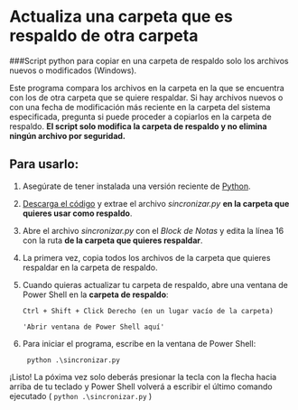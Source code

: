 # Actualiza una carpeta que es respaldo de otra carpeta

###Script python para copiar en una carpeta de respaldo solo los archivos nuevos o modificados (Windows).

Este programa compara los archivos en la carpeta en la que se encuentra con los de otra carpeta que se quiere
respaldar. Si hay archivos nuevos o con una fecha de modificación más reciente en la carpeta
del sistema especificada, pregunta si puede proceder a copiarlos en la carpeta de respaldo.
**El script solo modifica la carpeta de respaldo y no elimina ningún archivo por seguridad.**

## Para usarlo:
  1. Asegúrate de tener instalada una versión reciente de [Python](https://www.python.org/).
  2. [Descarga el código](https://github.com/oliver-almaraz/SincronizarRespaldo/archive/master.zip)
    y extrae el archivo *sincronizar.py* **en la carpeta que quieres usar como respaldo**.
  3. Abre el archivo *sincronizar.py* con el *Block de Notas* y edita la línea 16 con la ruta
    **de la carpeta que quieres respaldar**.
  4. La primera vez, copia todos los archivos de la carpeta que quieres respaldar en la carpeta de respaldo.
  5. Cuando quieras actualizar tu carpeta de respaldo, abre una ventana de Power Shell en la **carpeta de respaldo**:
  
      `Ctrl + Shift + Click Derecho (en un lugar vacío de la carpeta)`
      
      `'Abrir ventana de Power Shell aquí'`
      
  6. Para iniciar el programa, escribe en la ventana de Power Shell:
      ```shell
       python .\sincronizar.py
      ```
   ¡Listo! La póxima vez solo deberás presionar la tecla con la flecha hacia arriba de tu teclado y Power Shell
   volverá a escribir el último comando ejecutado ( `python .\sincronizar.py` )
